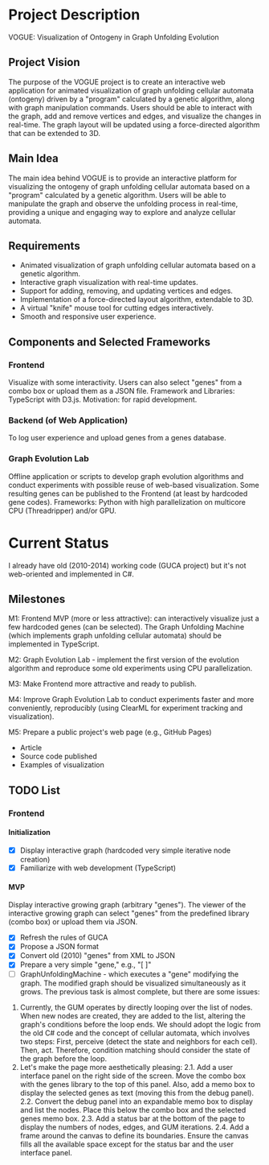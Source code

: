 # Project Description
VOGUE: Visualization of Ontogeny in Graph Unfolding Evolution


## Project Vision
The purpose of the VOGUE project is to create an interactive web application for animated visualization of graph unfolding cellular automata (ontogeny) driven by a "program" calculated by a genetic algorithm, along with graph manipulation commands. Users should be able to interact with the graph, add and remove vertices and edges, and visualize the changes in real-time. The graph layout will be updated using a force-directed algorithm that can be extended to 3D.

## Main Idea
The main idea behind VOGUE is to provide an interactive platform for visualizing the ontogeny of graph unfolding cellular automata based on a "program" calculated by a genetic algorithm. Users will be able to manipulate the graph and observe the unfolding process in real-time, providing a unique and engaging way to explore and analyze cellular automata.

## Requirements
- Animated visualization of graph unfolding cellular automata based on a genetic algorithm.
- Interactive graph visualization with real-time updates.
- Support for adding, removing, and updating vertices and edges.
- Implementation of a force-directed layout algorithm, extendable to 3D.
- A virtual "knife" mouse tool for cutting edges interactively.
- Smooth and responsive user experience.

## Components and Selected Frameworks
### Frontend
Visualize with some interactivity. Users can also select "genes" from a combo box or upload them as a JSON file.
Framework and Libraries: TypeScript with D3.js. Motivation: for rapid development.

### Backend (of Web Application)
To log user experience and upload genes from a genes database.

### Graph Evolution Lab
Offline application or scripts to develop graph evolution algorithms and conduct experiments with possible reuse of web-based visualization. Some resulting genes can be published to the Frontend (at least by hardcoded gene codes).
Frameworks: Python with high parallelization on multicore CPU (Threadripper) and/or GPU.

# Current Status
I already have old (2010-2014) working code (GUCA project) but it's not web-oriented and implemented in C#.

## Milestones
M1: Frontend MVP (more or less attractive): can interactively visualize just a few hardcoded genes (can be selected). The Graph Unfolding Machine (which implements graph unfolding cellular automata) should be implemented in TypeScript.

M2: Graph Evolution Lab - implement the first version of the evolution algorithm and reproduce some old experiments using CPU parallelization.

M3: Make Frontend more attractive and ready to publish.

M4: Improve Graph Evolution Lab to conduct experiments faster and more conveniently, reproducibly (using ClearML for experiment tracking and visualization).

M5: Prepare a public project's web page (e.g., GitHub Pages)
- Article
- Source code published
- Examples of visualization

## TODO List
### Frontend
#### Initialization
- [x] Display interactive graph (hardcoded very simple iterative node creation)
- [x] Familiarize with web development (TypeScript)

#### MVP
Display interactive growing graph (arbitrary "genes"). The viewer of the interactive growing graph can select "genes" from the predefined library (combo box) or upload them via JSON.
- [x] Refresh the rules of GUCA
- [x] Propose a JSON format
- [x] Convert old (2010) "genes" from XML to JSON
- [x] Prepare a very simple "gene," e.g., "[ ]"
- [ ] GraphUnfoldingMachine - which executes a "gene" modifying the graph. The modified graph should be visualized simultaneously as it grows.
The previous task is almost complete, but there are some issues:
1. Currently, the GUM operates by directly looping over the list of nodes. When new nodes are created, they are added to the list, altering the graph's conditions before the loop ends. We should adopt the logic from the old C# code and the concept of cellular automata, which involves two steps:
First, perceive (detect the state and neighbors for each cell).
Then, act.
Therefore, condition matching should consider the state of the graph before the loop.
2. Let's make the page more aesthetically pleasing:
2.1. Add a user interface panel on the right side of the screen. Move the combo box with the genes library to the top of this panel. Also, add a memo box to display the selected genes as text (moving this from the debug panel).
2.2. Convert the debug panel into an expandable memo box to display and list the nodes. Place this below the combo box and the selected genes memo box.
2.3. Add a status bar at the bottom of the page to display the numbers of nodes, edges, and GUM iterations.
2.4. Add a frame around the canvas to define its boundaries. Ensure the canvas fills all the available space except for the status bar and the user interface panel.